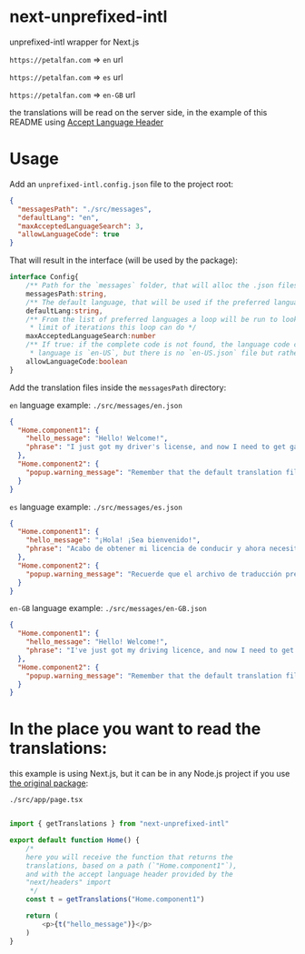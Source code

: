 # next-unprefixed-intl
unprefixed-intl wrapper for Next.js

`https://petalfan.com`  => `en` url

`https://petalfan.com`  => `es` url

`https://petalfan.com`  => `en-GB` url

the translations will be read on the server side, in the example of this README using [Accept Language Header](https://developer.mozilla.org/docs/Web/HTTP/Headers/Accept-Language)

# Usage
Add an `unprefixed-intl.config.json` file to the project root:
```json
{
  "messagesPath": "./src/messages",
  "defaultLang": "en",
  "maxAcceptedLanguageSearch": 3,
  "allowLanguageCode": true
}
```

That will result in the interface (will be used by the package):
```typescript
interface Config{
    /** Path for the `messages` folder, that will alloc the .json files with the translations, (en-US.json, ...) */
    messagesPath:string,
    /** The default language, that will be used if the preferred language was not found */
    defaultLang:string,
    /** From the list of preferred languages a loop will be run to look for the best match available, this is the
     * limit of iterations this loop can do */
    maxAcceptedLanguageSearch:number
    /** If true: if the complete code is not found, the language code can be used instead, e.g. if the preferred
     * language is `en-US`, but there is no `en-US.json` file but rather a ` en.json`, it will be used */
    allowLanguageCode:boolean
}
```

Add the translation files inside the `messagesPath` directory:

`en` language example: `./src/messages/en.json`
```json
{
  "Home.component1": {
    "hello_message": "Hello! Welcome!",
    "phrase": "I just got my driver's license, and now I need to get gas for my truck. In the fall, I'll enroll in college, and I'll make sure to check the schedule of my favorite soccer team."
  },
  "Home.component2": {
    "popup.warning_message": "Remember that the default translation file, defined in `defaultLang`, must exist!"
  }
}
```
`es` language example: `./src/messages/es.json`
```json
{
  "Home.component1": {
    "hello_message": "¡Hola! ¡Sea bienvenido!",
    "phrase": "Acabo de obtener mi licencia de conducir y ahora necesito gasolina para mi camión. En el otoño, me inscribiré en la universidad y me aseguraré de consultar el calendario de mi equipo de fútbol favorito."
  },
  "Home.component2": {
    "popup.warning_message": "Recuerde que el archivo de traducción predeterminado, definido en `defaultLang`, ¡debe existir!"
  }
}
```
`en-GB` language example: `./src/messages/en-GB.json`
```json
{
  "Home.component1": {
    "hello_message": "Hello! Welcome!",
    "phrase": "I've just got my driving licence, and now I need to get petrol for my lorry. In the autumn, I'll enrol in university, and I'll make sure to check the timetable of my favourite football team."
  },
  "Home.component2": {
    "popup.warning_message": "Remember that the default translation file, defined in `defaultLang`, must exist!"
  }
}
```

# In the place you want to read the translations:
this example is using Next.js, but it can be in any Node.js project if you use [the original package](https://www.npmjs.com/package/unprefixed-intl/):

`./src/app/page.tsx`
```typescript jsx

import { getTranslations } from "next-unprefixed-intl"

export default function Home() {
    /*
    here you will receive the function that returns the 
    translations, based on a path (`"Home.component1"`), 
    and with the accept language header provided by the 
    "next/headers" import
     */
    const t = getTranslations("Home.component1")

    return (
        <p>{t("hello_message")}</p>
    )
}
```
